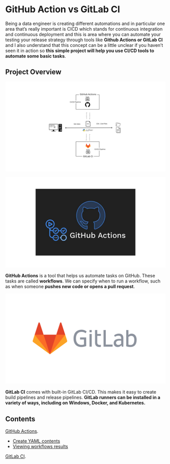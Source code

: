 # GitHub Action vs GitLab CI

Being a data engineer is creating different automations and in particular one area that’s really important is CICD which stands for continuous integration and continuous deployment and this is area where you can automate your testing your release strategy through tools like **Github Actions or GitLab CI** and I also understand that this concept can be a little unclear if you haven’t seen it in action so **this simple project will help you use CI/CD tools to automate some basic tasks**.

## Project Overview
![0](/images/09.png)

![0](/images/01.png)

**GitHub Actions** is a tool that helps us automate tasks on GitHub. These tasks are called **workflows**. We can specify when to run a workflow, such as when someone **pushes new code or opens a pull request**.<br>

![0](/images/02.png)

**GitLab CI** comes with built-in GitLab CI/CD. This makes it easy to create build pipelines and release pipelines. **GitLab runners can be installed in a variety of ways, including on Windows, Docker, and Kubernetes.**<br>

## Contents
[GitHub Actions](sections/01-github-actions.md).<br>
- [Create YAML contents](sections/01-github-actions.md#Create-YAML-contents)<br>
- [Viewing workflows results](sections/01-github-actions.md#Viewing-workflows-results)<br>

[GitLab CI](sections/02-Create-A-Workspace.md#create-a-workspace).<br>

